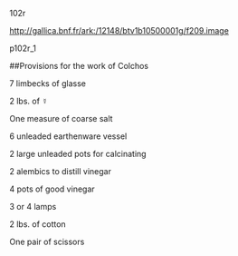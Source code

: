 102r

http://gallica.bnf.fr/ark:/12148/btv1b10500001g/f209.image

p102r_1

##Provisions for the work of Colchos

7 limbecks of glasse

2 lbs. of ☿

One measure of coarse salt

6 unleaded earthenware vessel

2 large unleaded pots for calcinating

2 alembics to distill vinegar

4 pots of good vinegar

3 or 4 lamps

2 lbs. of cotton

One pair of scissors
